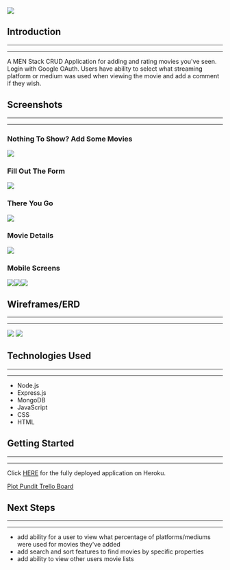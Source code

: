 <img src="https://i.imgur.com/kAx97zN.png">

## Introduction
----
----
A MEN Stack CRUD Application for adding and rating movies you've seen. Login with Google OAuth. Users have ability to select what streaming platform or medium was used when viewing the movie and add a comment if they wish. 

## Screenshots
----
----
### **Nothing To Show? Add Some Movies**
<img src="https://i.imgur.com/ytO4Vlv.png">

### **Fill Out The Form**
<img src ="https://i.imgur.com/VDsy5q4.png">

### **There You Go**
<img src ="https://i.imgur.com/Pc9dRWA.png">

### **Movie Details**
<img src="https://i.imgur.com/YyX1xKa.png">

### **Mobile Screens**
<img src="https://i.imgur.com/hXrcKkx.png"><img src="https://i.imgur.com/9nDKeOL.png"><img src="https://i.imgur.com/Iz8qQ2L.png">

## **Wireframes/ERD**
----
----
<img src="https://i.imgur.com/MxDMOs7.png">
<img src="https://i.imgur.com/8KNJnsY.png">

## Technologies Used
----
----
- Node.js
- Express.js
- MongoDB
- JavaScript
- CSS
- HTML

## Getting Started
----
----

Click <a href="https://plotpundit.herokuapp.com/">HERE</a> for the fully deployed application on Heroku.

<a href="https://trello.com/b/8DAmrXcg/plot-pundit">Plot Pundit Trello Board</a>

## Next Steps
----
----

- add ability for a user to view what percentage of platforms/mediums were used for movies they've added
- add search and sort features to find movies by specific properties
- add ability to view other users movie lists